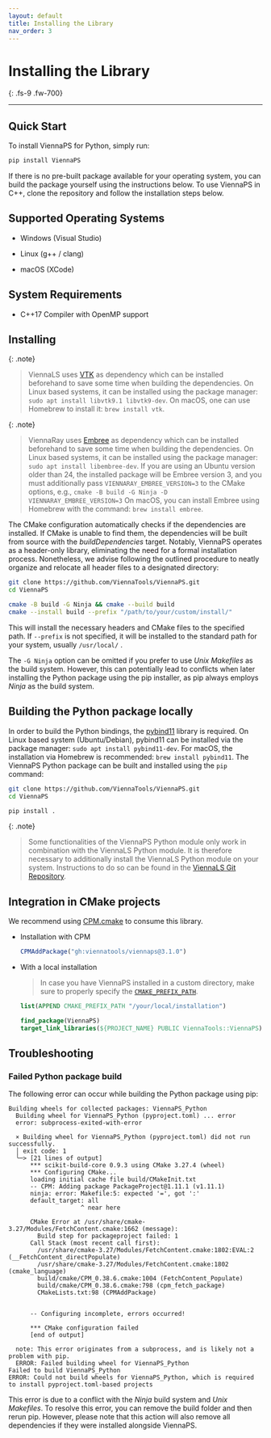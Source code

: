 ```yaml
---
layout: default
title: Installing the Library
nav_order: 3
---
```


# Installing the Library
{: .fs-9 .fw-700}

---

## Quick Start  

To install ViennaPS for Python, simply run:  

```sh
pip install ViennaPS
```
If there is no pre-built package available for your operating system, you can build the package yourself using the instructions below.
To use ViennaPS in C++, clone the repository and follow the installation steps below.

## Supported Operating Systems

* Windows (Visual Studio)

* Linux (g++ / clang)

* macOS (XCode)

## System Requirements

* C++17 Compiler with OpenMP support

## Installing

{: .note}
> ViennaLS uses [VTK](https://gitlab.kitware.com/vtk/vtk) as dependency which can be installed beforehand to save some time when building the dependencies. On Linux based systems, it can be installed using the package manager: `sudo apt install libvtk9.1 libvtk9-dev`. On macOS, one can use Homebrew to install it: `brew install vtk`.

{: .note}
> ViennaRay uses [Embree](https://github.com/RenderKit/embree) as dependency which can be installed beforehand to save some time when building the dependencies. On Linux based systems, it can be installed using the package manager: `sudo apt install libembree-dev`. If you are using an Ubuntu version older than 24, the installed package will be Embree version 3, and you must additionally pass `VIENNARAY_EMBREE_VERSION=3` to the CMake options, e.g., `cmake -B build -G Ninja -D VIENNARAY_EMBREE_VERSION=3`
On macOS, you can install Embree using Homebrew with the command: `brew install embree`.

The CMake configuration automatically checks if the dependencies are installed. If CMake is unable to find them, the dependencies will be built from source with the _buildDependencies_ target. Notably, ViennaPS operates as a header-only library, eliminating the need for a formal installation process. Nonetheless, we advise following the outlined procedure to neatly organize and relocate all header files to a designated directory:

```bash
git clone https://github.com/ViennaTools/ViennaPS.git
cd ViennaPS

cmake -B build -G Ninja && cmake --build build
cmake --install build --prefix "/path/to/your/custom/install/"
```

This will install the necessary headers and CMake files to the specified path. If `--prefix` is not specified, it will be installed to the standard path for your system, usually `/usr/local/` . 

The `-G Ninja` option can be omitted if you prefer to use _Unix Makefiles_ as the build system. However, this can potentially lead to conflicts when later installing the Python package using the pip installer, as pip always employs _Ninja_ as the build system.

## Building the Python package locally


In order to build the Python bindings, the [pybind11](https://github.com/pybind/pybind11) library is required. On Linux based system (Ubuntu/Debian), pybind11 can be installed via the package manager: `sudo apt install pybind11-dev`. For macOS, the installation via Homebrew is recommended: `brew install pybind11`. 
The ViennaPS Python package can be built and installed using the `pip` command:

```bash
git clone https://github.com/ViennaTools/ViennaPS.git
cd ViennaPS

pip install .
```

{: .note}
> Some functionalities of the ViennaPS Python module only work in combination with the ViennaLS Python module. It is therefore necessary to additionally install the ViennaLS Python module on your system. Instructions to do so can be found in the [ViennaLS Git Repository](https://github.com/ViennaTools/viennals).

## Integration in CMake projects

We recommend using [CPM.cmake](https://github.com/cpm-cmake/CPM.cmake) to consume this library.

* Installation with CPM
  ```cmake
  CPMAddPackage("gh:viennatools/viennaps@3.1.0")
  ```

* With a local installation
    > In case you have ViennaPS installed in a custom directory, make sure to properly specify the [`CMAKE_PREFIX_PATH`](https://cmake.org/cmake/help/latest/envvar/CMAKE_PREFIX_PATH.html#envvar:CMAKE_PREFIX_PATH).

    ```cmake
    list(APPEND CMAKE_PREFIX_PATH "/your/local/installation")

    find_package(ViennaPS)
    target_link_libraries(${PROJECT_NAME} PUBLIC ViennaTools::ViennaPS)
    ```

## Troubleshooting

### Failed Python package build

The following error can occur while building the Python package using pip:

```
Building wheels for collected packages: ViennaPS_Python
  Building wheel for ViennaPS_Python (pyproject.toml) ... error
  error: subprocess-exited-with-error

  × Building wheel for ViennaPS_Python (pyproject.toml) did not run successfully.
  │ exit code: 1
  ╰─> [21 lines of output]
      *** scikit-build-core 0.9.3 using CMake 3.27.4 (wheel)
      *** Configuring CMake...
      loading initial cache file build/CMakeInit.txt
      -- CPM: Adding package PackageProject@1.11.1 (v1.11.1)
      ninja: error: Makefile:5: expected '=', got ':'
      default_target: all
                    ^ near here

      CMake Error at /usr/share/cmake-3.27/Modules/FetchContent.cmake:1662 (message):
        Build step for packageproject failed: 1
      Call Stack (most recent call first):
        /usr/share/cmake-3.27/Modules/FetchContent.cmake:1802:EVAL:2 (__FetchContent_directPopulate)
        /usr/share/cmake-3.27/Modules/FetchContent.cmake:1802 (cmake_language)
        build/cmake/CPM_0.38.6.cmake:1004 (FetchContent_Populate)
        build/cmake/CPM_0.38.6.cmake:798 (cpm_fetch_package)
        CMakeLists.txt:98 (CPMAddPackage)


      -- Configuring incomplete, errors occurred!

      *** CMake configuration failed
      [end of output]

  note: This error originates from a subprocess, and is likely not a problem with pip.
  ERROR: Failed building wheel for ViennaPS_Python
Failed to build ViennaPS_Python
ERROR: Could not build wheels for ViennaPS_Python, which is required to install pyproject.toml-based projects
```

This error is due to a conflict with the _Ninja_ build system and _Unix Makefiles_. To resolve this error, you can remove the build folder and then rerun pip. However, please note that this action will also remove all dependencies if they were installed alongside ViennaPS.